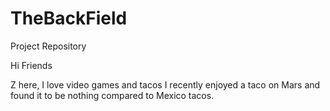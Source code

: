 # TheBackField
Project Repository

Hi Friends

Z here, I love video games and tacos
I recently enjoyed a taco on Mars and found it to be nothing compared to Mexico tacos.
